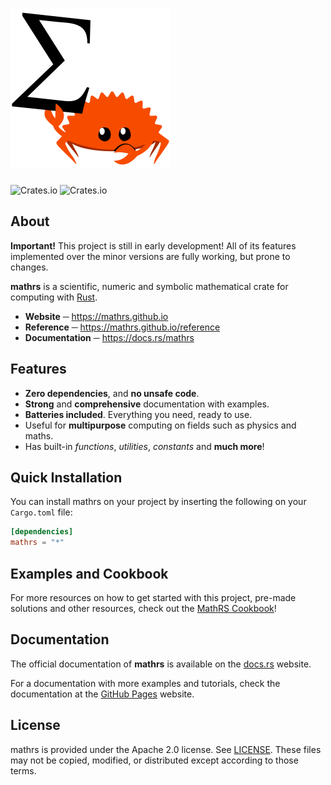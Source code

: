 # <img src="logo.png" width="256px" height="256px">

![Crates.io](https://img.shields.io/crates/v/mathrs?style=flat-square) ![Crates.io](https://img.shields.io/crates/d/mathrs?style=flat-square)

## About

**Important!** This project is still in early development! All of its features implemented over the minor versions are fully working, but prone to changes.

**mathrs** is a scientific, numeric and symbolic mathematical crate for computing with [Rust](https://rust-lang.org).

- **Website** ─ https://mathrs.github.io
- **Reference** ─ https://mathrs.github.io/reference
- **Documentation** ─ https://docs.rs/mathrs

## Features
- **Zero dependencies**, and **no unsafe code**.
- **Strong** and **comprehensive** documentation with examples.
- **Batteries included**. Everything you need, ready to use.
- Useful for **multipurpose** computing on fields such as physics and maths.
- Has built-in *functions*, *utilities*, *constants* and **much more**!

## Quick Installation
You can install mathrs on your project by inserting the following on your `Cargo.toml` file:

```toml
[dependencies]
mathrs = "*"
```

## Examples and Cookbook
For more resources on how to get started with this project, pre-made solutions and other resources, check out the [MathRS Cookbook](https://mathrs.github.io/reference)!

## Documentation
The official documentation of **mathrs** is available on the [docs.rs](https://docs.rs/mathrs) website.

For a documentation with more examples and tutorials, check the documentation at the [GitHub Pages](https://mathrs.github.io/reference) website.

## License

mathrs is provided under the Apache 2.0 license. See [LICENSE](LICENSE). These files may not be copied, modified, or distributed except according to those terms.